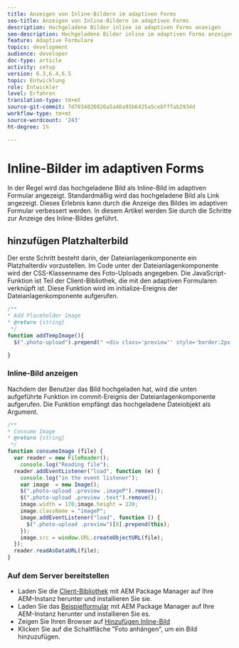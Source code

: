 ```yaml
---
title: Anzeigen von Inline-Bildern im adaptiven Forms
seo-title: Anzeigen von Inline-Bildern im adaptiven Forms
description: Hochgeladene Bilder inline im adaptiven Forms anzeigen
seo-description: Hochgeladene Bilder inline im adaptiven Forms anzeigen
feature: Adaptive Formulare
topics: development
audience: developer
doc-type: article
activity: setup
version: 6.3,6.4,6.5
topic: Entwicklung
role: Entwickler
level: Erfahren
translation-type: tm+mt
source-git-commit: 7d7034026826a5a46a91b6425a5cebfffab2934d
workflow-type: tm+mt
source-wordcount: '243'
ht-degree: 1%

---
```



# Inline-Bilder im adaptiven Forms

In der Regel wird das hochgeladene Bild als Inline-Bild im adaptiven Formular angezeigt. Standardmäßig wird das hochgeladene Bild als Link angezeigt. Dieses Erlebnis kann durch die Anzeige des Bildes im adaptiven Formular verbessert werden. In diesem Artikel werden Sie durch die Schritte zur Anzeige des Inline-Bildes geführt.

## hinzufügen Platzhalterbild

Der erste Schritt besteht darin, der Dateianlagenkomponente ein Platzhalterdiv vorzustellen. Im Code unter der Dateianlagenkomponente wird der CSS-Klassenname des Foto-Uploads angegeben. Die JavaScript-Funktion ist Teil der Client-Bibliothek, die mit den adaptiven Formularen verknüpft ist. Diese Funktion wird im initialize-Ereignis der Dateianlagenkomponente aufgerufen.

```javascript
/**
* Add Placeholder Image
* @return {string} 
 */
function addTempImage(){
  $(".photo-upload").prepend(" <div class='preview'' style='border:2px solid;height:225px;width:175px;text-align:center'><br><br><div class='text'>3.5mm * 4.5mm<br>2Mb max<br>Min 600dpi</div></div><br>");

}
```

### Inline-Bild anzeigen

Nachdem der Benutzer das Bild hochgeladen hat, wird die unten aufgeführte Funktion im commit-Ereignis der Dateianlagenkomponente aufgerufen. Die Funktion empfängt das hochgeladene Dateiobjekt als Argument.

```javascript
/**
* Consume Image
* @return {string} 
 */
function consumeImage (file) {
  var reader = new FileReader();
    console.log("Reading file");
  reader.addEventListener("load", function (e) {
    console.log("in the event listener");
    var image  = new Image();
    $(".photo-upload .preview .imageP").remove();
    $(".photo-upload .preview .text").remove();
    image.width = 170;image.height = 220;
    image.className = "imageP";
    image.addEventListener("load", function () {
      $(".photo-upload .preview")[0].prepend(this);
    });
    image.src = window.URL.createObjectURL(file);
  });
  reader.readAsDataURL(file); 
}
```

### Auf dem Server bereitstellen

* Laden Sie die [Client-Bibliothek](assets/inline-image-client-library.zip) mit AEM Package Manager auf Ihre AEM-Instanz herunter und installieren Sie sie.
* Laden Sie das [Beispielformular](assets/inline-image-af.zip) mit AEM Package Manager auf Ihre AEM-Instanz herunter und installieren Sie es.
* Zeigen Sie Ihren Browser auf [Hinzufügen Inline-Bild](http://localhost:4502/content/dam/formsanddocuments/addinlineimage/jcr:content?wcmmode=disabled)
* Klicken Sie auf die Schaltfläche &quot;Foto anhängen&quot;, um ein Bild hinzuzufügen.